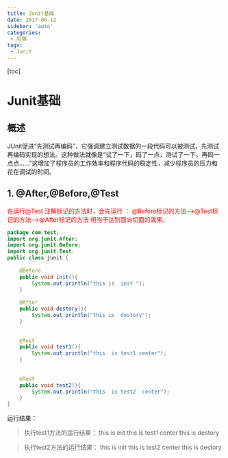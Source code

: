 ```yaml
---
title: Junit基础
date: 2017-06-12
sidebar: 'auto'
categories: 
 - 后端
tags:
 - Junit
---
```


[toc]

# Junit基础

## 概述

JUnit促进“先测试再编码”，它强调建立测试数据的一段代码可以被测试，先测试再编码实现的想法。这种做法就像是“试了一下，码了一点，测试了一下，再码一点点......”这增加了程序员的工作效率和程序代码的稳定性，减少程序员的压力和花在调试的时间。

## 1. @After,@Before,@Test
<span style="color: red;">在运行@Test 注解标记的方法时，会先运行 ：
 @Before标记的方法——>@Test标记的方法——>@After标记的方法
 相当于达到面向切面的效果。</span>

```java
package com.test;
import org.junit.After;
import org.junit.Before;
import org.junit.Test;
public class junit {
		
	@Before
	public void init(){
		System.out.println("this is  init ");	
	}
	
	@After
	public void destory(){
		System.out.println("this is  destory");
	}
	
	
	@Test
	public void test1(){
		System.out.println("this  is test1 center");
	}
	
	
	@Test
	public void test2(){
		System.out.println("this  is test2  center");
	}
}

```

运行结果：
> 执行test1方法的运行结果：
> this is  init 
> this  is test1 center
> this is  destory

> 执行test2方法的运行结果：
> this is  init 
> this  is test2  center
> this is  destory